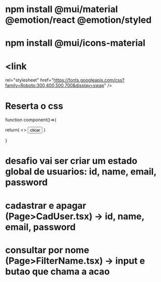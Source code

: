 # npm install @mui/material @emotion/react @emotion/styled
# npm install @mui/icons-material
# <link
  rel="stylesheet"
  href="https://fonts.googleapis.com/css?family=Roboto:300,400,500,700&display=swap"
/>
# Reserta o css <CssBaseline />


function component()=>{

  return(
    <>
      <button onClick={useDipatch(incrementByAmount(1))}>
      clicar
    </button>
  )

}

# desafio vai ser criar um estado global de usuarios: id, name, email, password
# cadastrar e apagar (Page>CadUser.tsx) -> id, name, email, password
# consultar por nome (Page>FilterName.tsx) -> input e butao que chama a acao